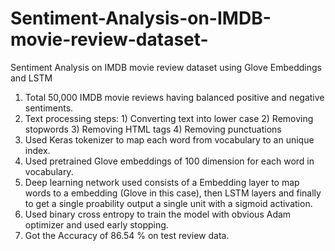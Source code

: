 # Sentiment-Analysis-on-IMDB-movie-review-dataset-

Sentiment Analysis on IMDB movie review dataset using Glove Embeddings and LSTM 

1) Total 50,000 IMDB movie reviews having balanced positive and negative sentiments. 
2) Text processing steps: 1) Converting text into lower case 2) Removing stopwords 3) Removing HTML tags 4) Removing punctuations 
3) Used Keras tokenizer to map each word from vocabulary to an unique index. 
4) Used pretrained Glove embeddings of 100 dimension for each word in vocabulary.  
5) Deep learning network used consists of a Embedding layer to map words to a embedding (Glove in this case), then LSTM layers and finally to get a single proability output a single unit with a sigmoid activation. 
6) Used binary cross entropy to train the model with obvious Adam optimizer and used early stopping. 
7) Got the Accuracy of 86.54 % on test review data. 
  
